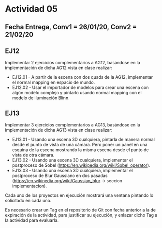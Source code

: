 # Actividad 05

## Fecha Entrega, Conv1 = 26/01/20, Conv2 = 21/02/20

## EJ12

Implementar 2 ejercicios complementarios a AG12, basándose en la implementación de dicha AG12 vista en clase realizar:

- EJ12.01 - A partir de la escena con dos quads de la AG12, implementar el normal mapping en espacio de mundo.
- EJ12.02 - Usar el importador de modelos para crear una escena con algún modelo complejo y pintarlo usando normal mapping con el modelo de iluminación Blinn.

## EJ13

Implementar 3 ejercicios complementarios a AG13, basándose en la implementación de dicha AG13 vista en clase realizar:

- EJ13.01 - Usando una escena 3D cualquiera, pintarla de manera normal desde el punto de vista de una cámara. Pero poner un panel en una esquina de la escena mostrando la misma escena desde el punto de vista de otra cámara.
- EJ13.02 - Usando una escena 3D cualquiera, implementar el postproceso de Sobel (https://en.wikipedia.org/wiki/Sobel_operator).
- EJ13.03 - Usando una escena 3D cualquiera, implementar el postproceso de Blur Gaussiano en dos pasadas (https://en.wikipedia.org/wiki/Gaussian_blur  ->  seccion implementacion).

Cada uno de los proyectos en ejecución mostrará una ventana pintando lo solicitado en cada uno.

Es necesario crear un Tag en el repositorio de Git con fecha anterior a la de expiración de la actividad, para justificar su ejecución, y enlazar dicho Tag a la actividad para evaluarla.